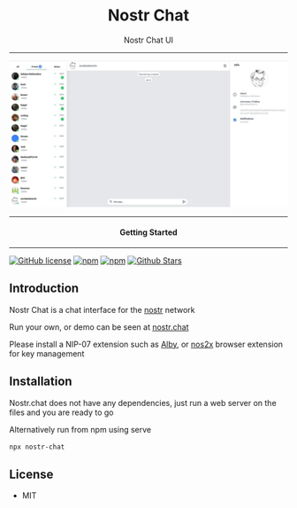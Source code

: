 <div align="center">
  <h1>Nostr Chat</h1>
</div>

<div align="center">  
Nostr Chat UI
</div>

---

![nostr chat](./images/nostrchat.jpg)

---

<div align="center">
<h4>Getting Started</h4>
</div>
  
---
  
[![GitHub license](https://img.shields.io/badge/license-MIT-blue.svg)](https://github.com/melvincarvalho/nostr.chat/blob/gh-pages/LICENSE)
[![npm](https://img.shields.io/npm/v/nostr-chat)](https://npmjs.com/package/nostr-chat)
[![npm](https://img.shields.io/npm/dw/nostr-chat.svg)](https://npmjs.com/package/nostr-chat)
[![Github Stars](https://img.shields.io/github/stars/melvincarvalho/nostr.chat.svg)](https://github.com/melvincarvalho/nostr.chat/)

## Introduction

Nostr Chat is a chat interface for the [nostr](https://github.com/fiatjaf/nostr) network

Run your own, or demo can be seen at [nostr.chat](https://nostr.chat)

Please install a NIP-07 extension such as [Alby](https://github.com/nostrcg/userguide/wiki/Getting_Started), or [nos2x](https://github.com/fiatjaf/nos2x) browser extension for key management

## Installation

Nostr.chat does not have any dependencies, just run a web server on the files and you are ready to go

Alternatively run from npm using serve

```sh
npx nostr-chat
```

## License

- MIT